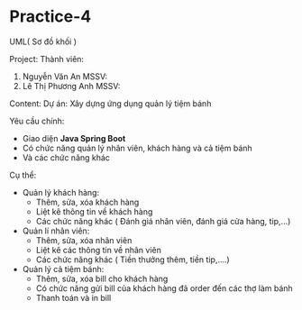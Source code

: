 # Practice-4
UML( Sơ đồ khối )

Project:
Thành viên:
1. Nguyễn Văn An
    MSSV:
2. Lê Thị Phương Anh
    MSSV:

Content:
Dự án: Xây dựng ứng dụng quản lý tiệm bánh

Yêu cầu chính:

- Giao diện <b>Java Spring Boot</b>
- Có chức năng quản lý nhân viên, khách hàng và cả tiệm bánh
- Và các chức năng khác

Cụ thể:
- Quản lý khách hàng:
  + Thêm, sửa, xóa khách hàng
  + Liệt kê thông tin về khách hàng
  + Các chức năng khác ( Đánh giá nhân viên, đánh giá cửa hàng, tip,...)
- Quản lí nhân viên:
  + Thêm, sửa, xóa nhân viên
  + Liệt kê các thông tin về nhân viên
  + Các chức năng khác ( Tiền thưởng thêm, tiền tip,....)
- Quản lý cả tiệm bánh:
  + Thêm, sửa, xóa bill cho khách hàng
  + Có chức năng gửi bill của khách hàng đã order đến các thợ làm bánh
  + Thanh toán và in bill

   
